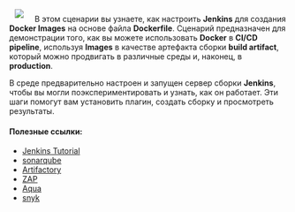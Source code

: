 <img style="float: left; padding:5px 20px 5px 10px" src="https://user-images.githubusercontent.com/21102559/39315185-0d9230fe-4944-11e8-9660-0d23401d30ca.png">

В этом сценарии вы узнаете, как настроить **Jenkins** для создания **Docker Images** на основе файла **Dockerfile**. 
Сценарий предназначен для демонстрации того, как вы можете использовать **Docker** в **CI/CD pipeline**, 
используя **Images** в качестве артефакта сборки **build artifact**, который можно продвигать в различные среды и, наконец, в **production**.

В среде предварительно настроен и запущен сервер сборки **Jenkins**, чтобы вы могли поэкспериментировать и узнать, как он работает. 
Эти шаги помогут вам установить плагин, создать сборку и просмотреть результаты.

#### Полезные ссылки:
 * [Jenkins Tutorial](https://jenkins.io/doc/tutorials/)
 * [sonarqube](https://hub.docker.com/_/sonarqube)
 * [Artifactory](https://jfrog.com/integration/bintray-docker-hub/)
 * [ZAP](https://www.zaproxy.org/)
 * [Aqua](https://github.com/aquasecurity/microscanner#aqua-security-edition-comparison)
 * [snyk](https://snyk.io/)

